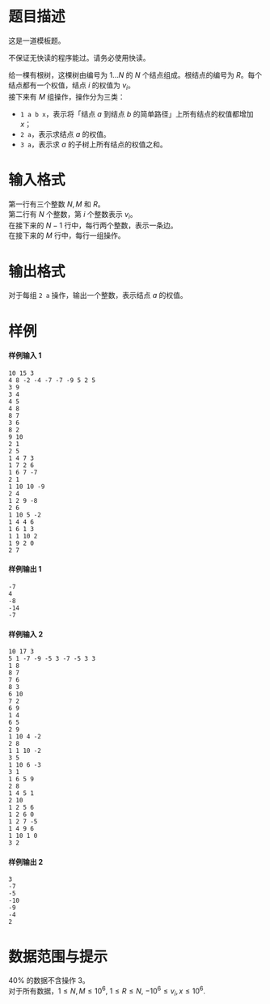 
# 题目描述

这是一道模板题。

不保证无快读的程序能过。请务必使用快读。

给一棵有根树，这棵树由编号为 $1\dots N$ 的 $N$ 个结点组成。根结点的编号为 $R$。每个结点都有一个权值，结点 $i$ 的权值为 $v_i$。  
接下来有 $M$ 组操作，操作分为三类：

* `1 a b x`，表示将「结点 $a$ 到结点 $b$ 的简单路径」上所有结点的权值都增加 $x$；
* `2 a`，表示求结点 $a$ 的权值。
* `3 a`，表示求 $a$ 的子树上所有结点的权值之和。

# 输入格式

第一行有三个整数 $N,M$ 和 $R$。  
第二行有 $N$ 个整数，第 $i$ 个整数表示 $v_i$。  
在接下来的 $N-1$ 行中，每行两个整数，表示一条边。  
在接下来的 $M$ 行中，每行一组操作。

# 输出格式

对于每组 $\texttt{2 a}$ 操作，输出一个整数，表示结点 $a$ 的权值。

# 样例

#### 样例输入 1
```plain
10 15 3
4 8 -2 -4 -7 -7 -9 5 2 5
3 9
3 4
4 5
4 8
8 7
3 6
8 2
9 10
2 1
2 5
1 4 7 3
1 7 2 6
1 6 7 -7
2 1
1 10 10 -9
2 4
1 2 9 -8
2 6
1 10 5 -2
1 4 4 6
1 6 1 3
1 1 10 2
1 9 2 0
2 7
```

#### 样例输出 1
```plain
-7
4
-8
-14
-7
```

#### 样例输入 2
```plain
10 17 3
5 1 -7 -9 -5 3 -7 -5 3 3
1 8
8 7
7 6
8 3
6 10
7 2
6 9
1 4
6 5
2 9
1 10 4 -2
2 8
1 1 10 -2
3 5
1 10 6 -3
3 1
1 6 5 9
2 8
1 4 5 1
2 10
1 2 5 6
1 2 6 0
1 2 7 -5
1 4 9 6
1 10 1 0
3 2
```

#### 样例输出 2
```plain
3
-7
-5
-10
-9
-4
2
```

# 数据范围与提示

$40\%$ 的数据不含操作 3。  
对于所有数据，$1\leqslant N, M\leqslant 10^6,$ $1\leqslant R\leqslant N,$ $-10^6\leqslant v_i, x\leqslant 10^6$.

